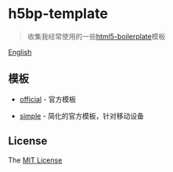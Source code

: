 # h5bp-template

> 收集我经常使用的一些[html5-boilerplate](https://github.com/h5bp/html5-boilerplate)模板

[English](https://github.com/lucyhx/h5bp-template/blob/master/README.md#readme)

## 模板

- [official](https://github.com/lucyhx/h5bp-template/tree/master/official) - 官方模板

- [simple](https://github.com/lucyhx/h5bp-template/tree/master/simple) - 简化的官方模板，针对移动设备

## License

The [MIT License](https://github.com/lucyhx/h5bp-template/blob/master/LICENSE)
